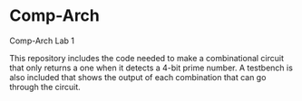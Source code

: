 # Comp-Arch
Comp-Arch Lab 1

This repository includes the code needed to make a combinational circuit that only returns a one when it detects a 4-bit prime number.
A testbench is also included that shows the output of each combination that can go through the circuit.
